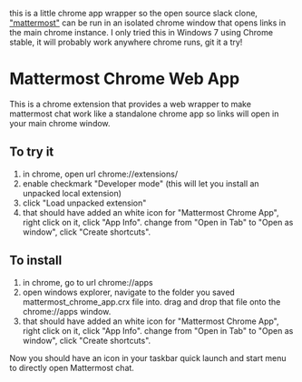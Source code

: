 this is a little chrome app wrapper so the open source slack clone, ["mattermost"](http://www.mattermost.com/) can be run in an isolated chrome window that opens links in the main chrome instance.
I only tried this in Windows 7 using Chrome stable, it will probably work anywhere chrome runs, git it a try!

# Mattermost Chrome Web App
This is a chrome extension that provides a web wrapper to make mattermost chat work like a standalone chrome app so links will open in your main chrome window.
## To try it
1. in chrome, open url chrome://extensions/
2. enable checkmark "Developer mode" (this will let you install an unpacked local extension)
3. click "Load unpacked extension"
4. that should have added an white icon for "Mattermost Chrome App", right click on it, click "App Info". change from "Open in Tab" to "Open as window", click "Create shortcuts".

## To install
1. in chrome, go to url chrome://apps
2. open windows explorer, navigate to the folder you saved mattermost_chrome_app.crx file into. drag and drop that file onto the chrome://apps window.
3. that should have added an white icon for "Mattermost Chrome App", right click on it, click "App Info". change from "Open in Tab" to "Open as window", click "Create shortcuts".

Now you should have an icon in your taskbar quick launch and start menu to directly open Mattermost chat.
